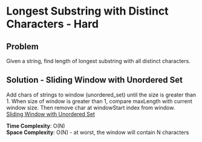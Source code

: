 # Longest Substring with Distinct Characters - Hard

## Problem
Given a string, find length of longest substring with all distinct characters.

## Solution - Sliding Window with Unordered Set
Add chars of strings to window (unordered_set) until the size is greater than 1. When size of window is greater than 1, compare maxLength with current window size. Then remove char at windowStart index from window. <br />
[Sliding Window with Unordered Set](https://github.com/jecjung520/Coding-Test-Algorithms/blob/main/Coding%20Patterns/Sliding%20Windows/5.%20Longest%20Substring%20with%20Distinct%20Characters%20-%20Hard/distinctChar.cc)

**Time Complexity**: O(N) <br />
**Space Complexity**: O(N) - at worst, the window will contain N characters